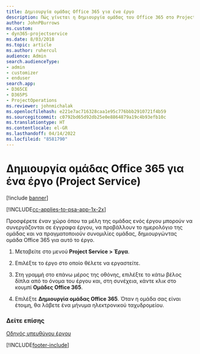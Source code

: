 ```yaml
---
title: Δημιουργία ομάδας Office 365 για ένα έργο
description: Πώς γίνεται η δημιουργία ομάδας του Office 365 στο Project Service
author: JohnPBurrows
ms.custom:
- dyn365-projectservice
ms.date: 8/03/2018
ms.topic: article
ms.author: ruhercul
audience: Admin
search.audienceType:
- admin
- customizer
- enduser
search.app:
- D365CE
- D365PS
- ProjectOperations
ms.reviewer: johnmichalak
ms.openlocfilehash: e221e7ac716328caa1e95c776bbb2910721f4b59
ms.sourcegitcommit: c0792bd65d92db25e0e8864879a19c4b93efb10c
ms.translationtype: HT
ms.contentlocale: el-GR
ms.lasthandoff: 04/14/2022
ms.locfileid: "8581790"
---
```

# <a name="create-an-office-365-group-for-a-project-project-service"></a>Δημιουργία ομάδας Office 365 για ένα έργο (Project Service)

[!include [banner](../includes/psa-now-project-operations.md)]

[!INCLUDE[cc-applies-to-psa-app-1x-2x](../includes/cc-applies-to-psa-app-1x-2x.md)]

Προσφέρετε έναν χώρο όπου τα μέλη της ομάδας ενός έργου μπορούν να συνεργάζονται σε έγγραφα έργου, να προβάλλουν το ημερολόγιο της ομάδας και να πραγματοποιούν συνομιλίες ομάδας, δημιουργώντας ομάδα Office 365 για αυτό το έργο.  
  
1.  Μεταβείτε στο μενού **Project Service > Έργα**.  
  
2.  Επιλέξτε το έργο στο οποίο θέλετε να εργαστείτε.  
  
3.  Στη γραμμή στο επάνω μέρος της οθόνης, επιλέξτε το κάτω βέλος δίπλα από το όνομα του έργου και, στη συνέχεια, κάντε κλικ στο κουμπί **Ομάδες Office 365**.  
  
4.  Επιλέξτε **Δημιουργία ομάδας Office 365**. Όταν η ομάδα σας είναι έτοιμη, θα λάβετε ένα μήνυμα ηλεκτρονικού ταχυδρομείου.  
  
### <a name="see-also"></a>Δείτε επίσης  
 [Οδηγός υπευθύνου έργου](../psa/project-manager-guide.md)


[!INCLUDE[footer-include](../includes/footer-banner.md)]
